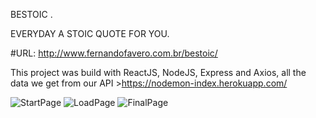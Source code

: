 BESTOIC .

EVERYDAY A STOIC QUOTE FOR YOU.

#URL: http://www.fernandofavero.com.br/bestoic/


This project was build with ReactJS, NodeJS, Express and Axios, all the data we get from our API >https://nodemon-index.herokuapp.com/


![StartPage](https://user-images.githubusercontent.com/101474322/184506732-75690e79-3599-4343-a65f-1d2f5d543188.jpg)
![LoadPage](https://user-images.githubusercontent.com/101474322/184506733-5b81c9b8-b3f1-492b-bbf6-8d8d0a0626a0.jpg)
![FinalPage](https://user-images.githubusercontent.com/101474322/184506738-863e3d06-7e20-4290-9b08-6a6b6f973768.jpg)
